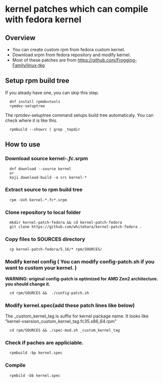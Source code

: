 # kernel patches which can compile with fedora kernel
## Overview
- You can create custom rpm from fedora custom kernel.
- Download srpm from fedora repository and modify kernel.
- Most of these patches are from https://github.com/Frogging-Family/linux-tkg
## Setup rpm build tree
If you aleady have one, you can skip this step.

      dnf install rpmdevtools
      rpmdev-setuptree
The rpmdev-setuptree command setups build tree automaticaly.
You can check where it is like this.

      rpmbuild --showrc | grep _topdir
## How to use
### Download source kernel-*.fc*.srpm

      dnf download --source kernel
      or
      koji download-build -a src kernel-*

### Extract source to rpm build tree

      rpm -Uvh kernel-*.fc*.srpm

### Clone repository to local folder

      mkdir kernel-patch-fedora && cd kernel-patch-fedora
      git clone https://github.com/whitehara/kernel-patch-fedora .

### Copy files to SOURCES directory

      cp kernel-patch-fedora/5.16/* rpm/SOURCES/

### Modify kernel config ( You can modify config-patch.sh if you want to custom your kernel. )
**WARNING: original config-patch is optimized for AMD Zen2 architecture. you should change it.**

      cd rpm/SOURCES &&  ./config-patch.sh
### Modify kernel.spec(add these patch lines like below)
The _custom_kernel_tag is suffix for kernel package name. It looks like "kernel-vsersion_custom_kernel_tag.fc35.x86_64.rpm"

      cd rpm/SOURCES && ./spec-mod.sh _custom_kernel_tag
### Check if paches are appliciable.

      rpmbuild -bp kernel.spec

### Compile

      rpmbild -bb kernel.spec